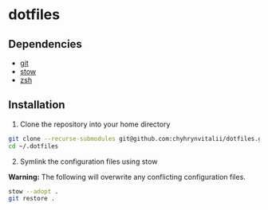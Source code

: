 # dotfiles

## Dependencies

- [git](https://git-scm.com/)
- [stow](https://www.gnu.org/software/stow/)
- [zsh](https://www.zsh.org/)

## Installation

1. Clone the repository into your home directory
 
```bash
git clone --recurse-submodules git@github.com:chyhrynvitalii/dotfiles.git ~/.dotfiles
cd ~/.dotfiles
```

2. Symlink the configuration files using stow

**Warning:** The following will overwrite any conflicting configuration files.

```bash
stow --adopt .
git restore .
```
